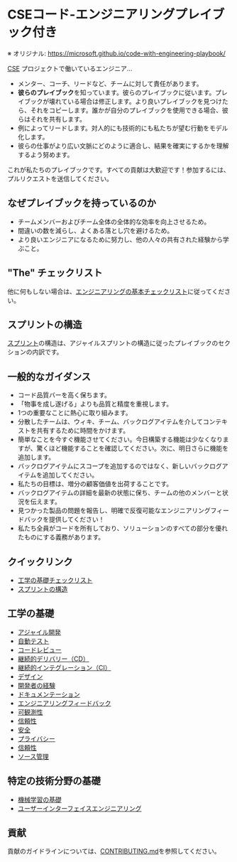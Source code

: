 # CSEコード-エンジニアリングプレイブック付き

※ オリジナル: https://microsoft.github.io/code-with-engineering-playbook/

[CSE](docs/CSE.md) プロジェクトで働いているエンジニア...

* メンター、コーチ、リードなど、チームに対して責任があります。
* **彼らのプレイブック**を知っています。彼らのプレイブックに従います。プレイブックが壊れている場合は修正します。より良いプレイブックを見つけたら、それをコピーします。誰かが自分のプレイブックを使用できる場合、彼らはそれを共有します。
* 例によってリードします。対人的にも技術的にも私たちが望む行動をモデル化します。
* 彼らの仕事がより広い文脈にどのように適合し、結果を確実にするかを理解するよう努めます。


これが私たちのプレイブックです。すべての貢献は大歓迎です！参加するには、プルリクエストを送信してください。

## なぜプレイブックを持っているのか

* チームメンバーおよびチーム全体の全体的な効率を向上させるため。
* 間違いの数を減らし、よくある落とし穴を避けるため。
* より良いエンジニアになるために努力し、他の人々の共有された経験から学ぶこと。

## "The" チェックリスト

他に何もしない場合は、[エンジニアリングの基本チェックリスト](ENG-FUNDAMENTALS-CHECKLIST.md)に従ってください。

## スプリントの構造

[スプリント](SPRINT-STRUCTURE.md)の構造は、アジャイルスプリントの構造に従ったプレイブックのセクションの内訳です。

## 一般的なガイダンス

* コード品質バーを高く保ちます。
* 「物事を成し遂げる」よりも品質と精度を重視します。
* 1つの重要なことに熱心に取り組みます。
* 分散したチームは、ウィキ、チーム、バックログアイテムを介してコンテキストを共有するために時間をかけます。
* 簡単なことを今すぐ機能させてください。今日構築する機能は少なくなりますが、驚くほど機能することを確認してください。次に、明日さらに機能を追加します。
* バックログアイテムにスコープを追加するのではなく、新しいバックログアイテムを追加してください。
* 私たちの目標は、増分の顧客価値を出荷することです。
* バックログアイテムの詳細を最新の状態に保ち、チームの他のメンバーと状況を伝えます。
* 見つかった製品の問題を報告し、明確で反復可能なエンジニアリングフィードバックを提供してください！
* 私たち全員がコードを所有しており、ソリューションのすべての部分を優れたものにする義務があります。

## クイックリンク

* [工学の基礎チェックリスト](ENG-FUNDAMENTALS-CHECKLIST.md)
* [スプリントの構造](SPRINT-STRUCTURE.md)

## 工学の基礎

* [アジャイル開発](agile-development/README.md)
* [自動テスト](automated-testing/README.md)
* [コードレビュー](code-reviews/README.md)
* [継続的デリバリー（CD）](continuous-delivery/README.md)
* [継続的インテグレーション（CI）](continuous-integration/README.md)
* [デザイン](design/README.md)
* [開発者の経験](developer-experience/README.md)
* [ドキュメンテーション](documentation/README.md)
* [エンジニアリングフィードバック](engineering-feedback/README.md)
* [可観測性](observability/README.md)
* [信頼性](reliability/README.md)
* [安全](security/README.md)
* [プライバシー](privacy/README.md)
* [信頼性](reliability/README.md)
* [ソース管理](source-control/README.md)

## 特定の技術分野の基礎

* [機械学習の基礎](machine-learning/README.md)
* [ユーザーインターフェイスエンジニアリング](user-interface-engineering/README.md)

## 貢献

貢献のガイドラインについては、[CONTRIBUTING.md](https://github.com/microsoft/code-with-engineering-playbook/tree/master/CONTRIBUTING.md)を参照してください。

